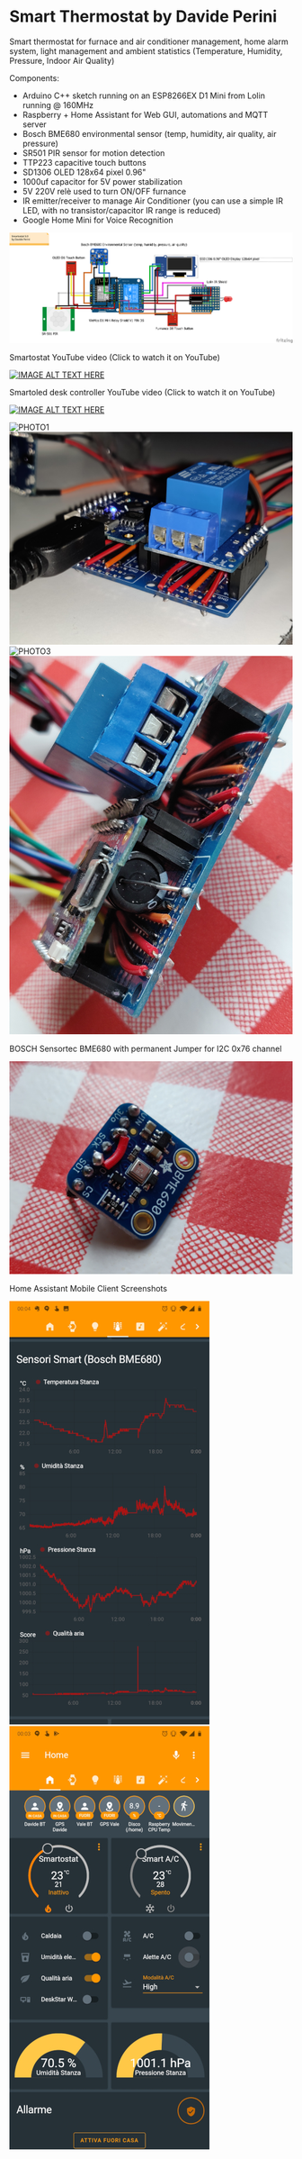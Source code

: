 # Smart Thermostat by Davide Perini
Smart thermostat for furnace and air conditioner management,
home alarm system, light management and ambient statistics (Temperature, Humidity, Pressure, Indoor Air Quality)

Components:
- Arduino C++ sketch running on an ESP8266EX D1 Mini from Lolin running @ 160MHz
- Raspberry + Home Assistant for Web GUI, automations and MQTT server
- Bosch BME680 environmental sensor (temp, humidity, air quality, air pressure)
- SR501 PIR sensor for motion detection
- TTP223 capacitive touch buttons
- SD1306 OLED 128x64 pixel 0.96"
- 1000uf capacitor for 5V power stabilization
- 5V 220V relè used to turn ON/OFF furnance
- IR emitter/receiver to manage Air Conditioner (you can use a simple IR LED, with no transistor/capacitor IR range is reduced)
- Google Home Mini for Voice Recognition

![CIRCUITS](https://github.com/sblantipodi/smart_thermostat/blob/master/photos/smartostat_bb.png)


Smartostat YouTube video (Click to watch it on YouTube)

[![IMAGE ALT TEXT HERE](https://img.youtube.com/vi/Hdy5gpQMbEk/0.jpg)](https://www.youtube.com/watch?v=Hdy5gpQMbEk)

Smartoled desk controller YouTube video (Click to watch it on YouTube)

[![IMAGE ALT TEXT HERE](https://img.youtube.com/vi/_rEGXzI-NMo/0.jpg)](https://www.youtube.com/watch?v=_rEGXzI-NMo)

![PHOTO1](https://github.com/sblantipodi/smart_thermostat/blob/master/photos/1.jpg)
![PHOTO2](https://github.com/sblantipodi/smart_thermostat/blob/master/photos/2.jpg)
![PHOTO3](https://github.com/sblantipodi/smart_thermostat/blob/master/photos/3.jpg)
![PHOTO4](https://github.com/sblantipodi/smart_thermostat/blob/master/photos/4.jpg)

BOSCH Sensortec BME680 with permanent Jumper for I2C 0x76 channel

![PHOTO5](https://github.com/sblantipodi/smart_thermostat/blob/master/photos/5.jpg)

Home Assistant Mobile Client Screenshots

![PHOTO5](https://github.com/sblantipodi/smart_thermostat/blob/master/photos/ha_smartostat_screenshot.jpg)
![PHOTO6](https://github.com/sblantipodi/smart_thermostat/blob/master/photos/ha_smartostat_screenshot_2.jpg)
